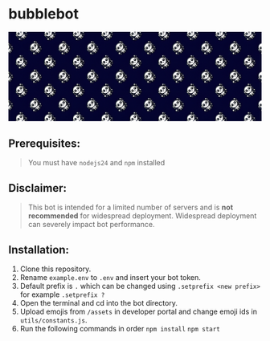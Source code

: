 # bubblebot

<img src="https://github.com/maazinalthaf/bubblebot/blob/main/assets/banner.png?raw=true"/>


## Prerequisites: 
> You must have `nodejs24` and `npm` installed


## Disclaimer:
> This bot is intended for a limited number of servers and is **not recommended** for widespread deployment. Widespread deployment can severely impact bot performance. 

## Installation: 
1. Clone this repository.
2. Rename `example.env` to `.env` and insert your bot token.
3. Default prefix is `.` which can be changed using `.setprefix <new prefix>`
   for example `.setprefix ?`
6. Open the terminal and cd into the bot directory.
7. Upload emojis from `/assets` in developer portal and change emoji ids in `utils/constants.js`. 
8. Run the following commands in order `npm install` `npm start`
